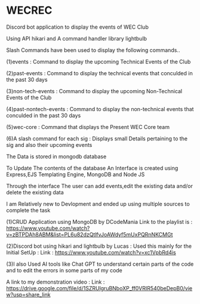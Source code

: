 # WECREC
Discord bot application to display the events of WEC Club 

Using API hikari and A command handler library lightbulb

Slash Commands have been used to display the following commands..

(1)events : Command to display the upcoming Technical Events of the Club

(2)past-events : Command to display the technical events that conculded in the past 30 days

(3)non-tech-events :  Command to display the upcoming Non-Technical Events of the Club

(4)past-nontech-events : Command to display the non-technical events that conculded in the past 30 days 

(5)wec-core : Command that displays the Present WEC Core team

(6)A slash command for each sig : Displays small Details pertaining to the sig and also their upcoming events

The Data is stored in mongodb database

To Update The contents of the database An Interface is created using Express,EJS Templating Engine, MongoDB and Node JS

Through the interface The user can add events,edit the existing data and/or delete the existing data

I am Relatively new to Devlopment and ended up using multiple sources to complete the task

(1)CRUD Application using MongoDB by DCodeMania Link to the playlist is : https://www.youtube.com/watch?v=zBTPDAh8ABM&list=PL6u82dzQtlfvJoAWdyf5mUxPQRnNKCMGt

(2)Discord bot using hikari and lightbulb by Lucas : Used this mainly for the Initial SetUp : Link : https://www.youtube.com/watch?v=xc1VpbRd4is

(3)I also Used AI tools like Chat GPT to understand certain parts of the code and to edit the errors in some parts of my code

A link to my demonstration video : Link : https://drive.google.com/file/d/1SZRUlgruBNboXP_ff0VRIR540beDepB0/view?usp=share_link
